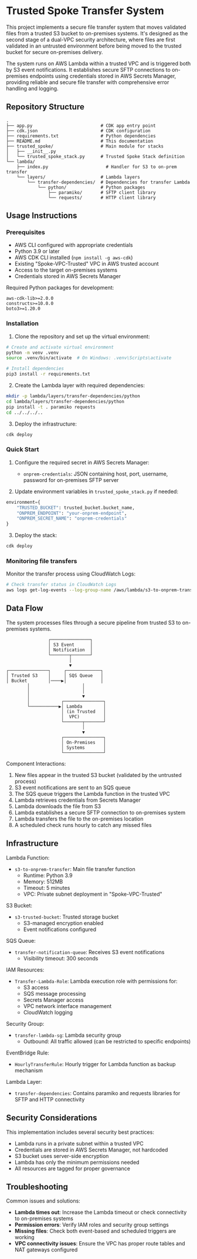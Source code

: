 # Trusted Spoke Transfer System

This project implements a secure file transfer system that moves validated files from a trusted S3 bucket to on-premises systems. It's designed as the second stage of a dual-VPC security architecture, where files are first validated in an untrusted environment before being moved to the trusted bucket for secure on-premises delivery.

The system runs on AWS Lambda within a trusted VPC and is triggered both by S3 event notifications. It establishes secure SFTP connections to on-premises endpoints using credentials stored in AWS Secrets Manager, providing reliable and secure file transfer with comprehensive error handling and logging.

## Repository Structure
```
.
├── app.py                          # CDK app entry point
├── cdk.json                        # CDK configuration
├── requirements.txt                # Python dependencies
├── README.md                       # This documentation
├── trusted_spoke/                  # Main module for stacks
│   ├── __init__.py
│   └── trusted_spoke_stack.py      # Trusted Spoke Stack definition
└── lambda/
    ├── index.py                      # Handler for S3 to on-prem transfer
    └── layers/                     # Lambda layers
        └── transfer-dependencies/  # Dependencies for transfer Lambda
            └── python/             # Python packages
                ├── paramiko/       # SFTP client library
                └── requests/       # HTTP client library
```

## Usage Instructions
### Prerequisites
- AWS CLI configured with appropriate credentials
- Python 3.9 or later
- AWS CDK CLI installed (`npm install -g aws-cdk`)
- Existing "Spoke-VPC-Trusted" VPC in AWS trusted account
- Access to the target on-premises systems
- Credentials stored in AWS Secrets Manager

Required Python packages for development:
```
aws-cdk-lib>=2.0.0
constructs>=10.0.0
boto3>=1.20.0
```

### Installation

1. Clone the repository and set up the virtual environment:
```bash
# Create and activate virtual environment
python -m venv .venv
source .venv/bin/activate  # On Windows: .venv\Scripts\activate

# Install dependencies
pip3 install -r requirements.txt
```

2. Create the Lambda layer with required dependencies:
```bash
mkdir -p lambda/layers/transfer-dependencies/python
cd lambda/layers/transfer-dependencies/python
pip install -t . paramiko requests
cd ../../../..
```

3. Deploy the infrastructure:
```bash
cdk deploy
```

### Quick Start

1. Configure the required secret in AWS Secrets Manager:
   - `onprem-credentials`: JSON containing host, port, username, password for on-premises SFTP server

2. Update environment variables in `trusted_spoke_stack.py` if needed:
```python
environment={
    "TRUSTED_BUCKET": trusted_bucket.bucket_name,
    "ONPREM_ENDPOINT": "your-onprem-endpoint",
    "ONPREM_SECRET_NAME": "onprem-credentials"
}
```

3. Deploy the stack:
```bash
cdk deploy
```

### Monitoring file transfers

Monitor the transfer process using CloudWatch Logs:
```bash
# Check transfer status in CloudWatch Logs
aws logs get-log-events --log-group-name /aws/lambda/s3-to-onprem-transfer
```

## Data Flow
The system processes files through a secure pipeline from trusted S3 to on-premises systems.

```ascii
                ┌───────────────┐
                │ S3 Event      │
                │ Notification  │
                └───────┬───────┘
                        │
                        ▼
┌───────────────┐     ┌─────────────┐ 
│ Trusted S3    │     │ SQS Queue   │    
│ Bucket        │────▶│             │ 
        │                    │           
        │                    │
        │                    ▼
        │            ┌───────────────┐
        └───────────▶│ Lambda        │
                     │ (in Trusted   │
                     │  VPC)         │
                     └───────┬───────┘
                             │
                             ▼
                     ┌───────────────┐
                     │ On-Premises   │
                     │ Systems       │
                     └───────────────┘
```

Component Interactions:
1. New files appear in the trusted S3 bucket (validated by the untrusted process)
2. S3 event notifications are sent to an SQS queue
3. The SQS queue triggers the Lambda function in the trusted VPC
4. Lambda retrieves credentials from Secrets Manager
5. Lambda downloads the file from S3
6. Lambda establishes a secure SFTP connection to on-premises system
7. Lambda transfers the file to the on-premises location
8. A scheduled check runs hourly to catch any missed files

## Infrastructure

Lambda Function:
- `s3-to-onprem-transfer`: Main file transfer function
  - Runtime: Python 3.9
  - Memory: 512MB
  - Timeout: 5 minutes
  - VPC: Private subnet deployment in "Spoke-VPC-Trusted"

S3 Bucket:
- `s3-trusted-bucket`: Trusted storage bucket
  - S3-managed encryption enabled
  - Event notifications configured

SQS Queue:
- `transfer-notification-queue`: Receives S3 event notifications
  - Visibility timeout: 300 seconds

IAM Resources:
- `Transfer-Lambda-Role`: Lambda execution role with permissions for:
  - S3 access
  - SQS message processing
  - Secrets Manager access
  - VPC network interface management
  - CloudWatch logging

Security Group:
- `transfer-lambda-sg`: Lambda security group
  - Outbound: All traffic allowed (can be restricted to specific endpoints)

EventBridge Rule:
- `HourlyTransferRule`: Hourly trigger for Lambda function as backup mechanism

Lambda Layer:
- `transfer-dependencies`: Contains paramiko and requests libraries for SFTP and HTTP connectivity

## Security Considerations

This implementation includes several security best practices:
- Lambda runs in a private subnet within a trusted VPC
- Credentials are stored in AWS Secrets Manager, not hardcoded
- S3 bucket uses server-side encryption
- Lambda has only the minimum permissions needed
- All resources are tagged for proper governance

## Troubleshooting

Common issues and solutions:
- **Lambda times out**: Increase the Lambda timeout or check connectivity to on-premises systems
- **Permission errors**: Verify IAM roles and security group settings
- **Missing files**: Check both event-based and scheduled triggers are working
- **VPC connectivity issues**: Ensure the VPC has proper route tables and NAT gateways configured